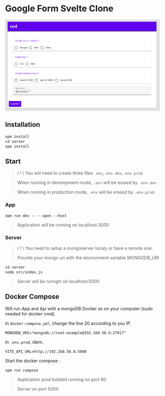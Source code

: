 # Google Form Svelte Clone


![](https://raw.githubusercontent.com/fair3n/goggle-forms-svelte/develop/docs/images/form.png)


## Installation

```
npm install
cd server
npm install
```

## Start

> / ! \ You will need to create three files `.env`,`.env.dev`,`.env.prod`

> When running in development mode, `.env` will be erased by `.env.dev`

> When running in production mode, `.env` will be erased by `.env.prod`
### App

```
npm run dev -- --open --host
```
> Application will be running on localhost:3000


### Server
> / ! \ You need to setup a mongoserver localy or have a remote one.
> 
> Provide your mongo uri with the environment variable MONGODB_URI
```
cd server
node src/index.js
```



> Server will be runngin on localhost:5000

## Docker Compose
Will run App and Api with a mongoDB Docker as on your computer (sudo needed for docker cmd).

In `docker-compose.yml`, change the line 20 according to you IP.
```
MONGODB_URI="mongodb://root:example@192.168.56.6:27017"
```

In `.env.prod`, idem.
```
VITE_API_URL=http://192.168.56.6:5000
```

Start the docker compose :

```
npm run compose
```

> Application prod builded running on port 80 

> Server on port 5000
